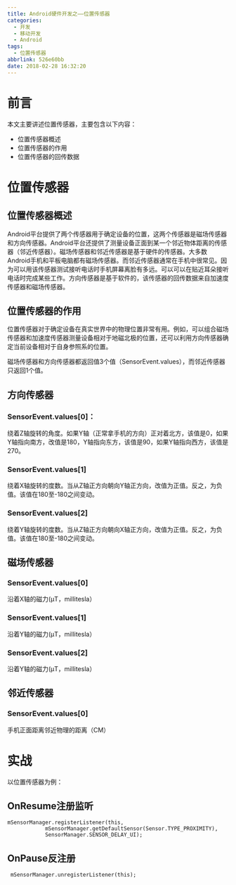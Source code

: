 ```yaml
---
title: Android硬件开发之——位置传感器
categories:
  - 开发
  - 移动开发
  - Android
tags:
  - 位置传感器
abbrlink: 526e60bb
date: 2018-02-28 16:32:20
---
```

# 前言  
本文主要讲述位置传感器，主要包含以下内容：   

- 位置传感器概述  
- 位置传感器的作用  
- 位置传感器的回传数据  

<!--more-->  

# 位置传感器  

## 位置传感器概述
Android平台提供了两个传感器用于确定设备的位置，这两个传感器是磁场传感器和方向传感器。Android平台还提供了测量设备正面到某一个邻近物体距离的传感器（邻近传感器）。磁场传感器和邻近传感器是基于硬件的传感器。大多数Android手机和平板电脑都有磁场传感器。而邻近传感器通常在手机中很常见。因为可以用该传感器测试接听电话时手机屏幕离脸有多远。可以可以在贴近耳朵接听电话时完成某些工作。方向传感器是基于软件的，该传感器的回传数据来自加速度传感器和磁场传感器。  

## 位置传感器的作用  
位置传感器对于确定设备在真实世界中的物理位置非常有用。例如，可以组合磁场传感器和加速度传感器测量设备相对于地磁北极的位置，还可以利用方向传感器确定当前设备相对于自身参照系的位置。   

磁场传感器和方向传感器都返回值3个值（SensorEvent.values），而邻近传感器只返回1个值。  

## 方向传感器  

### SensorEvent.values[0]：
绕着Z轴旋转的角度。如果Y轴（正常拿手机的方向）正对着北方，该值是0，如果Y轴指向南方，改值是180，Y轴指向东方，该值是90，如果Y轴指向西方，该值是270。  

### SensorEvent.values[1]  
绕着X轴旋转的度数。当从Z轴正方向朝向Y轴正方向，改值为正值。反之，为负值。该值在180至-180之间变动。
### SensorEvent.values[2]  
绕着Y轴旋转的度数。当从Z轴正方向朝向X轴正方向，改值为正值。反之，为负值。该值在180至-180之间变动。  

## 磁场传感器  
### SensorEvent.values[0]  
沿着X轴的磁力(μT，millitesla）
### SensorEvent.values[1]  
沿着Y轴的磁力(μT，millitesla）
### SensorEvent.values[2]
沿着Y轴的磁力(μT，millitesla）
## 邻近传感器  
### SensorEvent.values[0]  
手机正面距离邻近物理的距离（CM）

# 实战 
以位置传感器为例：  
## OnResume注册监听  

	mSensorManager.registerListener(this,
                mSensorManager.getDefaultSensor(Sensor.TYPE_PROXIMITY),
                SensorManager.SENSOR_DELAY_UI);  

## OnPause反注册 

	 mSensorManager.unregisterListener(this);  



 
 

